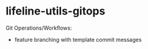 # lifeline-utils-gitops

Git Operations/Workflows:

+ feature branching with template commit messages

